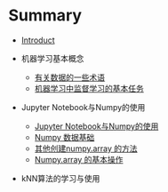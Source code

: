 # Summary

* [Introduct](README.md)
* 机器学习基本概念
  * [有关数据的一些术语](chapter1/you-guan-shu-ju-de-yi-xie-zhu-yu.md)
  * [机器学习中监督学习的基本任务](chapter1/ji-qi-xue-xi-zhong-jian-du-xue-xi-de-ji-ben-ren-wu.md)
* Jupyter Notebook与Numpy的使用
  * [Jupyter Notebook与Numpy的使用](jupyter-notebookyu-numpy-de-shi-yong/jupyter-notebookyu-numpy-de-shi-yong.md)
  * [Numpy 数据基础](jupyter-notebookyu-numpy-de-shi-yong/numpy-shu-ju-ji-chu.md)
  * [其他创建numpy.array 的方法](jupyter-notebookyu-numpy-de-shi-yong/qi-ta-chuang-jian-numpy-array-de-fang-fa.md)
  * [Numpy.array 的基本操作](jupyter-notebookyu-numpy-de-shi-yong/numpyarray-de-ji-ben-cao-zuo.md)

*  kNN算法的学习与使用

   



